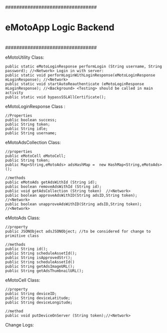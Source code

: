 #################################
#
# eMotoApp Logic Backend
#
#################################


eMotoUtility Class:
    
    public static eMotoLoginResponse performLogin (String username, String password); //<Network> Login in with server:
    public static void performLoginWithLoginResponse(eMotoLoginResponse mLoginResponse); //<Network>
    public static void startAutoReauthenticate (eMotoLoginResponse mLoginResponse); //<Background> <Testing> should be called in main activity
    public static void bypassSSLAllCertificate();

eMotoLoginResponse Class <implements parcelable>:

    //Properties
    public boolean success;
    public String token;
    public String idle;
    public String username;

eMotoAdsCollection Class: 

    //properties 
    public eMotoCell eMotoCell;
    public String token;
    public Map<String,eMotoAds> adsHashMap =  new HashMap<String,eMotoAds>();

    //methods
    public eMotoAds getAdsWithId (String id);
    public boolean removeAdsWithId (String id);
    public void getAdsCollection (String token)  //<Network>
    public boolean approveAdsWithID(String adsID,String token); //<Network>
    public boolean unapproveAdsWithID(String adsID,String token); //<Network>


eMotoAds Class:

    //property
    public JSONObject adsJSONObject; //to be considered for change to primitive class

    //methods
    public String id();
    public String scheduleAssetId();
    public String isApprovedStr();
    public String scheduleAssetId()
    public String getAdsImageURL();
    public String getAdsThumbnailURL();

eMotoCell Class:

    //property
    public String deviceID;
    public String deviceLatitude;
    public String deviceLongitude;

    //method
    public void putDeviceOnServer (String token);//<Network>


Change Logs:
